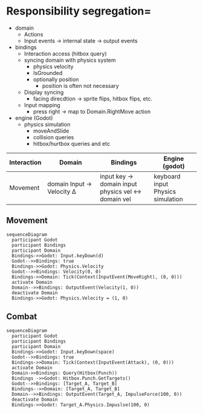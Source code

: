 ﻿
# Responsibility segregation=


- domain
  - Actions
  - Input events -> internal state -> output events
- bindings
  - Interaction access (hitbox query)
  - syncing domain with physics system
    - physics velocity
    - IsGrounded
    - optionally position
      - position is often not necessary
  - Display syncing
    - facing direcdtion -> sprite flips, hitbox flips, etc.
  - Input mapping
    - press right -> map to Domain.RightMove action
- engine (Godot)
  - physics simulation
    - moveAndSlide
    - collision queries
    - hitbox/hurtbox queries and etc

| Interaction | Domain                           | Bindings                                                 | Engine (godot)                   |
|------------|----------------------------------|----------------------------------------------------------|----------------------------------|
| Movement   | domain Input -> Velocity Δ | input key -> domain input<br/>physics vel <-> domain vel | keyboard input<br/>Physics simulation |


## Movement

```mermaid
sequenceDiagram
  participant Godot
  participant Bindings
  participant Domain
  Bindings->>Godot: Input.keyDown(d)
  Godot-->>Bindings: true
  Bindings->>Godot: Physics.Velocity
  Godot-->>Bindings: Velocity(0, 0)
  Bindings->>Domain: Tick(Context(InputEvent(MoveRight), (0, 0)))
  activate Domain
  Domain-->>Bindings: OutputEvent(Velocity(1, 0))
  deactivate Domain
  Bindings->>Godot: Physics.Velocity = (1, 0)
```

## Combat


```mermaid
sequenceDiagram
  participant Godot
  participant Bindings
  participant Domain
  Bindings->>Godot: Input.keyDown(space)
  Godot-->>Bindings: true
  Bindings->>Domain: Tick(Context(InputEvent(Attack), (0, 0)))
  activate Domain
  Domain->>Bindings: Query(Hitbox(Punch))
  Bindings ->>Godot: Hitbox.Punch.GetTargets()
  Godot-->>Bindings: [Target_A, Target_B]
  Bindings-->>Domain: [Target_A, Target_B]
  Domain-->>Bindings: OutputEvent(Target_A, ImpulseForce(100, 0))
  deactivate Domain
  Bindings->>Godot: Target_A.Physics.Impuslse(100, 0)
```
